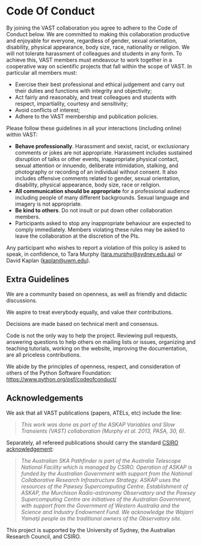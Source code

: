 <!-- copied from https://vast-survey.org/policies.html -->
# Code Of Conduct

By joining the VAST collaboration you agree to adhere to the Code of Conduct below.
We are committed to making this collaboration productive and enjoyable for everyone, regardless of gender, sexual orientation, disability, physical appearance, body size, race, nationality or religion. We will not tolerate harassment of colleagues and students in any form.
To achieve this, VAST members must endeavour to work together in a cooperative way on scientific projects that fall within the scope of VAST. In particular all members must:

- Exercise their best professional and ethical judgement and carry out their duties and functions with integrity and objectivity;
- Act fairly and reasonably, and treat colleagues and students with respect, impartiality, courtesy and sensitivity;
- Avoid conflicts of interest;
- Adhere to the VAST membership and publication policies.

Please follow these guidelines in all your interactions (including online) within VAST:

- __Behave professionally__. Harassment and sexist, racist, or exclusionary comments or jokes are not appropriate. Harassment includes sustained disruption of talks or other events, inappropriate physical contact, sexual attention or innuendo, deliberate intimidation, stalking, and photography or recording of an individual without consent. It also includes offensive comments related to gender, sexual orientation, disability, physical appearance, body size, race or religion.
- __All communication should be appropriate__ for a professional audience including people of many different backgrounds. Sexual language and imagery is not appropriate.
- __Be kind to others__. Do not insult or put down other collaboration members.
- Participants asked to stop any inappropriate behaviour are expected to comply immediately. Members violating these rules may be asked to leave the collaboration at the discretion of the PIs.

Any participant who wishes to report a violation of this policy is asked to speak, in confidence, to Tara Murphy (tara.murphy@sydney.edu.au) or David Kaplan (kaplan@uwm.edu).

<!-- copied from https://github.com/scikit-learn/scikit-learn/blob/master/CODE_OF_CONDUCT.md as recommended by Joel Nothman from SIH -->
## Extra Guidelines

We are a community based on openness, as well as friendly and didactic discussions.

We aspire to treat everybody equally, and value their contributions.

Decisions are made based on technical merit and consensus.

Code is not the only way to help the project. Reviewing pull requests, answering questions to help others on mailing lists or issues, organizing and teaching tutorials, working on the website, improving the documentation, are all priceless contributions.

We abide by the principles of openness, respect, and consideration of others of the Python Software Foundation: https://www.python.org/psf/codeofconduct/

## Acknowledgements

We ask that all VAST publications (papers, ATELs, etc) include the line:
> _This work was done as part of the ASKAP Variables and Slow Transients (VAST) collaboration (Murphy et al. 2013, PASA, 30, 6)._

Separately, all refereed publications should carry the standard [CSIRO acknowledgement](https://www.atnf.csiro.au/research/publications/Acknowledgements.html):
> _The Australian SKA Pathfinder is part of the Australia Telescope National Facility which is managed by CSIRO. Operation of ASKAP is funded by the Australian Government with support from the National Collaborative Research Infrastructure Strategy. ASKAP uses the resources of the Pawsey Supercomputing Centre. Establishment of ASKAP, the Murchison Radio-astronomy Observatory and the Pawsey Supercomputing Centre are initiatives of the Australian Government, with support from the Government of Western Australia and the Science and Industry Endowment Fund. We acknowledge the Wajarri Yamatji people as the traditional owners of the Observatory site._

This project is supported by the University of Sydney, the Australian Research Council, and CSIRO.
